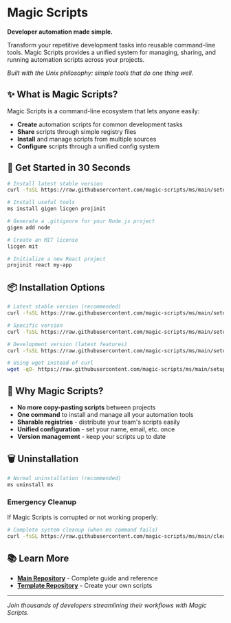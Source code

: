 # Magic Scripts

**Developer automation made simple.**

Transform your repetitive development tasks into reusable command-line tools. Magic Scripts provides a unified system for managing, sharing, and running automation scripts across your projects.

*Built with the Unix philosophy: simple tools that do one thing well.*

## ✨ What is Magic Scripts?

Magic Scripts is a command-line ecosystem that lets anyone easily:

- **Create** automation scripts for common development tasks
- **Share** scripts through simple registry files 
- **Install** and manage scripts from multiple sources
- **Configure** scripts through a unified config system

## 🚀 Get Started in 30 Seconds

```bash
# Install latest stable version
curl -fsSL https://raw.githubusercontent.com/magic-scripts/ms/main/setup.sh | sh

# Install useful tools
ms install gigen licgen projinit

# Generate a .gitignore for your Node.js project
gigen add node

# Create an MIT license
licgen mit

# Initialize a new React project
projinit react my-app
```

## 📦 Installation Options

```bash
# Latest stable version (recommended)
curl -fsSL https://raw.githubusercontent.com/magic-scripts/ms/main/setup.sh | sh

# Specific version
curl -fsSL https://raw.githubusercontent.com/magic-scripts/ms/main/setup.sh | sh -s -- -v 0.0.1

# Development version (latest features)
curl -fsSL https://raw.githubusercontent.com/magic-scripts/ms/main/setup.sh | sh -s -- -v dev

# Using wget instead of curl
wget -qO- https://raw.githubusercontent.com/magic-scripts/ms/main/setup.sh | sh
```

## 🎯 Why Magic Scripts?

- **No more copy-pasting scripts** between projects
- **One command** to install and manage all your automation tools
- **Sharable registries** - distribute your team's scripts easily
- **Unified configuration** - set your name, email, etc. once
- **Version management** - keep your scripts up to date

## 🗑️ Uninstallation

```bash
# Normal uninstallation (recommended)
ms uninstall ms
```

### Emergency Cleanup

If Magic Scripts is corrupted or not working properly:

```bash
# Complete system cleanup (when ms command fails)
curl -fsSL https://raw.githubusercontent.com/magic-scripts/ms/main/cleanup.sh | sh
```

## 📚 Learn More

- **[Main Repository](https://github.com/magic-scripts/ms)** - Complete guide and reference
- **[Template Repository](https://github.com/magic-scripts/ms-template)** - Create your own scripts

---

*Join thousands of developers streamlining their workflows with Magic Scripts.*
